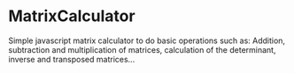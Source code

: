 # MatrixCalculator
Simple javascript matrix calculator to do basic operations such as:
Addition, subtraction and multiplication of matrices, calculation of the determinant, inverse and transposed matrices...
